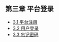## 第三章 平台登录
* [3.1 平台注册](/login/register.html)
* [3.2 用户登录](/login/login.html)
* [3.3 忘记密码](/login/forgetPass.html)
